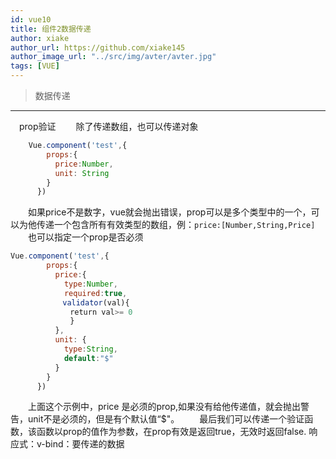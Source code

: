 ```yaml
---
id: vue10
title: 组件2数据传递
author: xiake
author_url: https://github.com/xiake145
author_image_url: "../src/img/avter/avter.jpg"
tags: [VUE]
---
```

>数据传递
-----------
<!--truncate-->
　prop验证
　　除了传递数组，也可以传递对象  
```js
    Vue.component('test',{
        props:{
          price:Number,
          unit: String
        }
      })
```
　　如果price不是数字，vue就会抛出错误，prop可以是多个类型中的一个，可以为他传递一个包含所有有效类型的数组，例：`price:[Number,String,Price]`  
　　也可以指定一个prop是否必须  
```js
Vue.component('test',{
        props:{
          price:{
            type:Number,
            required:true,
　　　　　　　validator(val){
　　　　　　　　return val>= 0
　　　　　　　　}
          },
          unit: {
            type:String,
            default:"$"
          }
        }
      })
```
　　上面这个示例中，price 是必须的prop,如果没有给他传递值，就会抛出警告，unit不是必须的，但是有个默认值“$"。
　　最后我们可以传递一个验证函数，该函数以prop的值作为参数，在prop有效是返回true，无效时返回false.
响应式：v-bind：要传递的数据